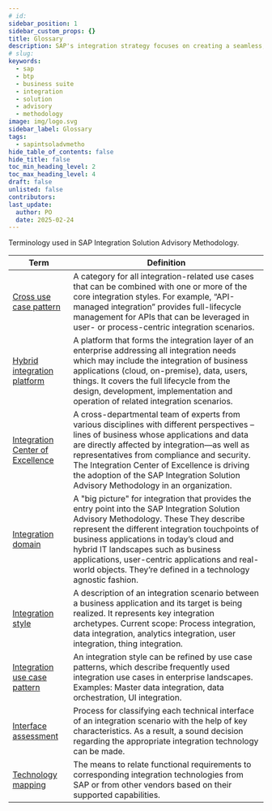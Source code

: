 ```yaml
---
# id: 
sidebar_position: 1
sidebar_custom_props: {}
title: Glossary
description: SAP's integration strategy focuses on creating a seamless, intelligent suite of business applications by integrating end-to-end processes across SAP, partner, and third-party solutions, aiming to accelerate innovation and deliver significant business value. A key component of this strategy is the SAP Integration Solution Advisory Methodology, which provides a comprehensive framework for defining, documenting, and executing enterprise integration strategies, covering both technical and organizational aspects, and can be adapted to various integration technologies and organizational needs.
# slug: 
keywords:
  - sap
  - btp
  - business suite
  - integration
  - solution
  - advisory
  - methodology
image: img/logo.svg
sidebar_label: Glossary
tags:
  - sapintsoladvmetho
hide_table_of_contents: false
hide_title: false
toc_min_heading_level: 2
toc_max_heading_level: 4
draft: false
unlisted: false
contributors:
last_update:
  author: PO
  date: 2025-02-24
---
```


<!-- loioaaf2c33ec8d64972a1d14ee7707b859f -->

Terminology used in SAP Integration Solution Advisory Methodology.

|Term|Definition|
|----|----------|
|[Cross use case pattern](../1-the-phases-of-the-sap-integration-solution-advisory-methodology/1-assess-your-integration-strategy/3-perform-a-scoping-of-your-integration-use-case-patterns.md)|A category for all integration-related use cases that can be combined with one or more of the core integration styles. For example, “API-managed integration” provides full-lifecycle management for APIs that can be leveraged in user- or process-centric integration scenarios.|
|[Hybrid integration platform](../2-design-your-hybrid-integration-platform/index.md)|A platform that forms the integration layer of an enterprise addressing all integration needs which may include the integration of business applications \(cloud, on-premise\), data, users, things. It covers the full lifecycle from the design, development, implementation and operation of related integration scenarios.|
|[Integration Center of Excellence](../4-enable-a-practice-of-empowerment/1-establish-the-right-organizational-structure.md)|A cross-departmental team of experts from various disciplines with different perspectives – lines of business whose applications and data are directly affected by integration—as well as representatives from compliance and security. The Integration Center of Excellence is driving the adoption of the SAP Integration Solution Advisory Methodology in an organization.|
|[Integration domain](../1-the-phases-of-the-sap-integration-solution-advisory-methodology/1-assess-your-integration-strategy/1-perform-a-scoping-of-your-integration-domains.md)|A "big picture" for integration that provides the entry point into the SAP Integration Solution Advisory Methodology. These They describe represent the different integration touchpoints of business applications in today’s cloud and hybrid IT landscapes such as business applications, user-centric applications and real-world objects. They’re defined in a technology agnostic fashion.|
|[Integration style](../1-the-phases-of-the-sap-integration-solution-advisory-methodology/1-assess-your-integration-strategy/2-perform-a-scoping-of-your-integration-styles.md)|A description of an integration scenario between a business application and its target is being realized. It represents key integration archetypes. Current scope: Process integration, data integration, analytics integration, user integration, thing integration.|
|[Integration use case pattern](../1-the-phases-of-the-sap-integration-solution-advisory-methodology/1-assess-your-integration-strategy/3-perform-a-scoping-of-your-integration-use-case-patterns.md)|An integration style can be refined by use case patterns, which describe frequently used integration use cases in enterprise landscapes. Examples: Master data integration, data orchestration, UI integration.|
|[Interface assessment](../2-design-your-hybrid-integration-platform/3-assess-your-interfaces.md)|Process for classifying each technical interface of an integration scenario with the help of key characteristics. As a result, a sound decision regarding the appropriate integration technology can be made.|
|[Technology mapping](../2-design-your-hybrid-integration-platform/1-perform-a-technology-mapping.md)|The means to relate functional requirements to corresponding integration technologies from SAP or from other vendors based on their supported capabilities.|

